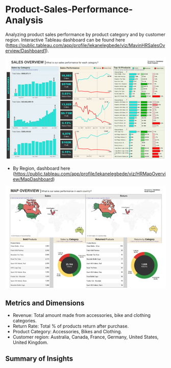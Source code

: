# Product-Sales-Performance-Analysis
Analyzing product sales performance by product category and by customer region. Interactive Tableau dashboard can be found here (https://public.tableau.com/app/profile/lekanelegbede/viz/MavinHRSalesOverview/Dashboard1).

![Alt Text](https://github.com/Lekan-E/Product-Sales-Performance-Analysis/blob/4c3e40662b7ec591424bc19aef88c19f04c80f19/Images/Sales%20OVerview.png)

- By Region, dashboard here (https://public.tableau.com/app/profile/lekanelegbede/viz/HRMapOverview/MapDashboard)

![Alt Text](https://github.com/Lekan-E/Product-Sales-Performance-Analysis/blob/4c3e40662b7ec591424bc19aef88c19f04c80f19/Images/Region%20Dashboard.jpg)

## Metrics and Dimensions
- Revenue: Total amount made from accessories, bike and clothing categories.
- Return Rate: Total % of products return after purchase.
- Product Category: Accessories, Bikes and Clothing.
- Customer region: Australia, Canada, France, Germany, United States, United Kingdom.

## Summary of Insights
